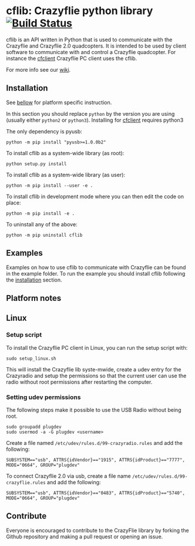 # cflib: Crazyflie python library [![Build Status](https://api.travis-ci.org/bitcraze/crazyflie-lib-python.svg)](https://travis-ci.org/bitcraze/crazyflie-lib-python)

cflib is an API written in Python that is used to communicate with the Crazyflie
and Crazyflie 2.0 quadcopters. It is intended to be used by client software to
communicate with and control a Crazyflie quadcopter. For instance the [cfclient][cfclient] Crazyflie PC client uses the cflib.

For more info see our [wiki](http://wiki.bitcraze.se/ "Bitcraze Wiki").

Installation
------------

See [bellow](#platform-notes) for platform specific instruction.

In this section you should replace ```python``` by the version you are using
(usually either ```python2``` or ```python3```). Installing for [cfclient][cfclient] requires python3

The only dependency is pyusb:
```
python -m pip install "pyusb>=1.0.0b2"
```

To install cflib as a system-wide library (as root):
```
python setup.py install
```

To install cflib as a system-wide library (as user):
```
python -m pip install --user -e .
```

To install cflib in development mode where you can then edit the code on place:
```
python -m pip install -e .
```

To uninstall any of the above:
```
python -m pip uninstall cflib
```

Examples
--------

Examples on how to use cflib to communicate with Crazyflie can be found in the
example folder. To run the example you should install cflib following
the [installation](#installation) section.

Platform notes
--------------

## Linux

### Setup script

To install the Crazyflie PC client in Linux, you can run the setup script with:

```sudo setup_linux.sh```

This will install the Crazyflie lib syste-mwide, create a udev entry for
the Crazyradio and setup the permissions so that the current user can use the
radio without root permissions after restarting the computer.

### Setting udev permissions

The following steps make it possible to use the USB Radio without being root.

```
sudo groupadd plugdev
sudo usermod -a -G plugdev <username>
```

Create a file named ```/etc/udev/rules.d/99-crazyradio.rules``` and add the
following:
```
SUBSYSTEM=="usb", ATTRS{idVendor}=="1915", ATTRS{idProduct}=="7777", MODE="0664", GROUP="plugdev"
```

To connect Crazyflie 2.0 via usb, create a file name ```/etc/udev/rules.d/99-crazyflie.rules``` and add the following:
```
SUBSYSTEM=="usb", ATTRS{idVendor}=="0483", ATTRS{idProduct}=="5740", MODE="0664", GROUP="plugdev"
```

[cfclient]: https://www.github.com/bitcraze/crazyflie-clients-python


Contribute
----------

Everyone is encouraged to contribute to the CrazyFlie library by forking the Github repository and making a pull request or opening an issue.
